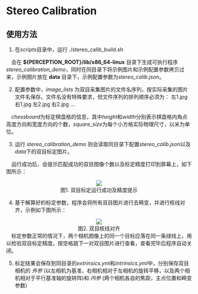 # Stereo Calibration

## 使用方法

1. 在*scripts*目录中，运行
    ./stereo_calib_build.sh

&#8195;会在 **\${PERCEPTION_ROOT}/lib/x86_64-linux** 目录下生成可执行程序 *stereo_calibration_demo*，同时在同目录下将示例图片和示例配置参数拷贝过来，示例图片放在 **data** 目录下，示例配置参数为*stereo_calib.json*。

2. 配置参数中，*image_lists* 为双目采集图片的文件名序列，按实际采集的图片文件名保存。文件名没有特殊要求，但文件序列的排列顺序必须为：
   左1.jpg
   右1.jpg
   左2.jpg
   右2.jpg
   ...

&#8195;*chessboard*为标定棋盘格的信息，其中*height*和*width*分别表示棋盘格内角点高度方向和宽度方向的个数，*square_size*为每个小方格实际物理尺寸，以米为单位。

3. 运行 *stereo_calibration_demo* 则会读取同目录下配置*stereo_calib.json*以及*data*下的双目标定图片。

&#8195;运行成功后，会提示匹配成功的双目图像个数以及标定精度打印到屏幕上，如下图所示：
<div align="center">
  <img src="images/1.png">
</div>
<div align="center">
  图1. 双目标定运行成功及精度提示
</div>

4. 基于解算好的标定参数，程序会将所有双目图片进行去畸变，并进行核线对齐，示例如下图所示：
<div align="center">
  <img src="images/2.png">
</div>
<div align="center">
  图2. 双目核线对齐
</div>
&#8195;标定参数正常的情况下，两个相机图像上的同一个目标应落在同一条绿线上，用以检验双目标定精度。按空格跳下一对双目图片进行查看，查看完毕后程序自动关闭。

5. 标定结果会保存到同目录的*extrinsics.yml*和*intrinsics.yml*中，分别保存双目相机的 *外参* (以左相机为基准，右相机相对于左相机的旋转平移，以及两个相机相对于平行基准轴的旋转阵)和 *内参* (两个相机各自的焦距，主点位置和畸变参数)
